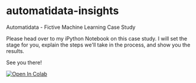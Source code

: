 # automatidata-insights
Automatidata - Fictive Machine Learning Case Study

Please head over to my iPython Notebook on this case study. I will set the stage for you, explain the steps we'll take in the process, and show you the results.

See you there!

[![Open In Colab](https://colab.research.google.com/assets/colab-badge.svg)](https://colab.research.google.com/github/schravenralph/automatidata-insights/blob/main/Automatidata%20-%20Linear%20Regression.ipynb)
